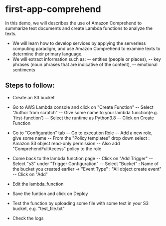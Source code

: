 # first-app-comprehend

In this demo, we will describes the use of Amazon Comprehend to summarize text documents and create Lambda functions to analyze the texts. 
- We will learn how to develop services by applying the serverless computing paradigm, and use Amazon Comprehend to examine texts to determine their primary language. 
- We will extract information such as:
    -- entities (people or places), 
    -- key phrases (noun phrases that are indicative of the content), 
    -- emotional sentiments

## Steps to follow:

- Create an S3 bucket 
- Go to AWS Lambda console and click on "Create Function" 
    -- Select "Author from scratch" 
    -- Give some name to your lambda function(e.g. 'first-function') 
    -- Select the runtime as Python3.8
    -- Click on Create Function 
- Go to "Configuration" tab 
    -- Go to execution Role 
    -- Add a new role, give some name 
    -- From the "Policy templates" drop down select : Amazon S3 object read-only permission 
    -- Also add "ComprehendFullAccess" policy to the role

- Come back to the lambda function page 
    -- Click on "Add Trigger"
    -- Select "s3" under "Trigger Configuration"
    -- Select "Bucket" : Name of the bucket you created earlier -> "Event Type" : "All object create event"
    -- Click on "Add"

- Edit the lambda_function
- Save the funtion and click on Deploy 
- Test the function by uploading some file with some text in your S3 bucket, e.g. "test_file.txt"
- Check the logs 


    